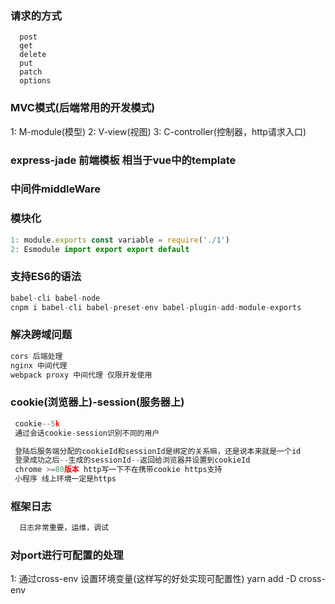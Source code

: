 ### 请求的方式
```javacript
  post 
  get
  delete
  put
  patch
  options
```
### MVC模式(后端常用的开发模式)
  1: M-module(模型)
  2: V-view(视图)
  3: C-controller(控制器，http请求入口)

### express-jade 前端模板 相当于vue中的template
### 中间件middleWare

### 模块化
```javascript
1: module.exports const variable = require('./1')
2: Esmodule import export export default
```
### 支持ES6的语法
```javascript 
babel-cli babel-node
cnpm i babel-cli babel-preset-env babel-plugin-add-module-exports
```
### 解决跨域问题
```javascript
cors 后端处理
nginx 中间代理
webpack proxy 中间代理 仅限开发使用
```
### cookie(浏览器上)-session(服务器上)
```javascript
 cookie--5k
 通过会话cookie-session识别不同的用户

 登陆后服务端分配的cookieId和sessionId是绑定的关系嘛，还是说本来就是一个id
 登录成功之后--生成的sessionId--返回给浏览器并设置到cookieId
 chrome >=80版本 http写一下不在携带cookie https支持
 小程序 线上环境一定是https
```
### 框架日志
```javascript
  日志非常重要，运维，调试
```
### 对port进行可配置的处理
1: 通过cross-env 设置环境变量(这样写的好处实现可配置性)
yarn add -D cross-env
```javascript

```